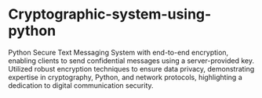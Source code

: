 # Cryptographic-system-using-python

Python Secure Text Messaging System with end-to-end encryption, enabling clients to send confidential messages using a server-provided key. Utilized robust encryption techniques to ensure data privacy, demonstrating expertise in cryptography, Python, and network protocols, highlighting a dedication to digital communication security.
